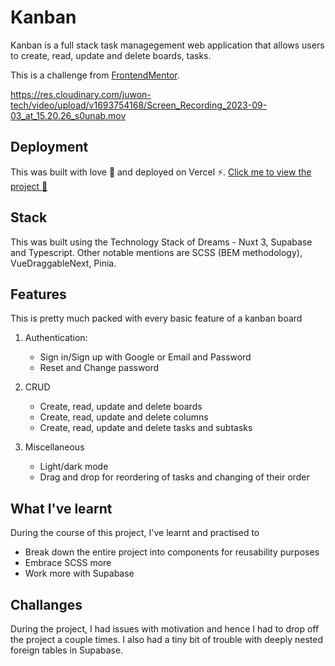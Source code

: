 # Kanban

Kanban is a full stack task managegement web application that allows users to create, read, update and delete boards, tasks. 

This is a challenge from [FrontendMentor](https://www.frontendmentor.io/challenges/kanban-task-management-web-app-wgQLt-HlbB).

https://res.cloudinary.com/juwon-tech/video/upload/v1693754168/Screen_Recording_2023-09-03_at_15.20.26_s0unab.mov

## Deployment

This was built with love 💚 and deployed on Vercel ⚡️. [Click me to view the project 🔗](https://kanban-lemon-ru.vercel.app)

## Stack

This was built using the Technology Stack of Dreams - Nuxt 3, Supabase and Typescript. Other notable mentions are SCSS (BEM methodology), VueDraggableNext, Pinia.

## Features

This is pretty much packed with every basic feature of a kanban board

1. Authentication:
    - Sign in/Sign up with Google or Email and Password
	- Reset and Change password

2. CRUD
	- Create, read, update and delete boards
	- Create, read, update and delete columns
	- Create, read, update and delete tasks and subtasks

3. Miscellaneous
	- Light/dark mode
	- Drag and drop for reordering of tasks and changing of their order

## What I've learnt

During the course of this project, I've learnt and practised to
- Break down the entire project into components for reusability purposes
- Embrace SCSS more
- Work more with Supabase

## Challanges

During the project, I had issues with motivation and hence I had to drop off the project a couple times. I also had a tiny bit of trouble with deeply nested foreign tables in Supabase.